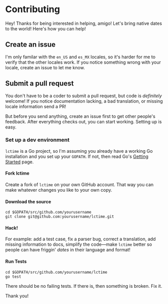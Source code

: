 # Contributing

Hey! Thanks for being interested in helping, amigo! Let's bring native dates to
the world! Here's how you can help!

## Create an issue

I'm only familar with the `en_US` and `es_MX` locales, so it's harder for me to
verify that the other locales work. If you notice something wrong with your
locale, create an issue to let me know.

## Submit a pull request

You don't have to be a coder to submit a pull request, but code is _definitely_
welcome! If you notice documentation lacking, a bad translation, or missing
locale information send a PR!

But before you send anything, create an issue first to get other people's
feedback. After everything checks out, you can start working. Setting up is
easy.

### Set up a dev environment

`lctime` is a Go project, so I'm assuming you already have a working Go
installation and you set up your `GOPATH`. If not, then read Go's [Getting
Started] page.

#### Fork lctime

Create a fork of `lctime` on your own GitHub account. That way you can make
whatever changes you like to your own copy.

#### Download the source

```
cd $GOPATH/src/github.com/yourusername
git clone git@github.com:yourusername/lctime.git
```

#### Hack!

For example: add a test case, fix a parser bug, correct a translation, add
missing information to docs, simplify the code—make `lctime` better so people
can have friggin' _dates_ in their language and format!

#### Run Tests

```
cd $GOPATH/src/github.com/yourusername/lctime
go test
```

There should be no failing tests. If there is, then something is broken. Fix it.

Thank you!

[Getting Started]: https://golang.org/doc/install
